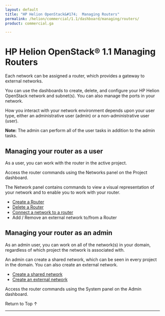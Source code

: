 ```yaml
---
layout: default
title: "HP Helion OpenStack&#174;  Managing Routers"
permalink: /helion/commercial/1.1/dashboard/managing/routers/
product: commercial.ga

---
```

<!--PUBLISHED-->

<script>

function PageRefresh {
onLoad="window.refresh"
}

PageRefresh();

</script>

<!--
<p style="font-size: small;"> <a href="/helion/commercial/1.1/ga1/install/">&#9664; PREV</a> | <a href="/helion/commercial/1.1/ga1/install-overview/">&#9650; UP</a> | <a href="/helion/commercial/1.1/ga1/">NEXT &#9654;</a></p> 
-->

# HP Helion OpenStack&#174; 1.1 Managing Routers

Each network can be assigned a router, which provides a gateway to external networks.

You can use the dashboards to create, delete, and configure your HP Helion OpenStack network and subnet(s). You can also manage the ports in your network.

How you interact with your network environment depends upon your user type, either an administrative user (admin) or a non-administrative user (user). 

**Note:** The admin can perform all of the user tasks in addition to the admin tasks.

## Managing your router as a user ##

As a user, you can work with the router in the active project.

Access the router commands using the Networks panel on the Project dashboard. 

The Network panel contains commands to view a visual representation of your network and to enable you to work with your router.

* [Create a Router](/helion/commercial/1.1/dashboard/managing/router/create/)
* [Delete a Router](/helion/commercial/1.1/dashboard/managing/router/delete/)
* [Connect a network to a router](/helion/commercial/1.1/dashboard/managing/router/connect/)
* Add / Remove an external network to/from a Router</li>


## Managing your router as an admin ##

As an admin user, you can work on all of the network(s) in your domain, regardless of which project the network is associated with.

An admin can create a shared network, which can be seen in every project in the domain. You can also create an external network.

* [Create a shared network](/helion/commercial/1.1/dashboard/managing/network/shared/)
* [Create an external network](/helion/commercial/1.1/dashboard/managing/network/external/)

Access the router commands using the System panel on the Admin dashboard. 

<a href="#top" style="padding:14px 0px 14px 0px; text-decoration: none;"> Return to Top &#8593; </a>


----
